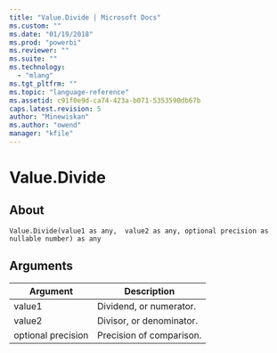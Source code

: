 ```yaml
---
title: "Value.Divide | Microsoft Docs"
ms.custom: ""
ms.date: "01/19/2018"
ms.prod: "powerbi"
ms.reviewer: ""
ms.suite: ""
ms.technology: 
  - "mlang"
ms.tgt_pltfrm: ""
ms.topic: "language-reference"
ms.assetid: c91f0e9d-ca74-423a-b071-5353590db67b
caps.latest.revision: 5
author: "Minewiskan"
ms.author: "owend"
manager: "kfile"
---
```

# Value.Divide

  
## About  
  
```  
Value.Divide(value1 as any,  value2 as any, optional precision as nullable number) as any  
```  
  
## Arguments  
  
|Argument|Description|  
|------------|---------------|  
|value1|Dividend, or numerator.|  
|value2|Divisor, or denominator.|  
|optional precision|Precision of comparison.|  
  
